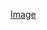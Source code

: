 [Image](https://github.com/ashrafbilalmohaidat2/Automating-Builds-and-Pushes-to-Docker-Hub-with-Github-Actions/blob/cb5ddca38777ce6405511d1dfd7b8f6ba70e33a6/A.png)
